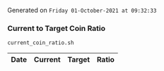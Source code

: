 Generated on `Friday 01-October-2021 at 09:32:33`

### Current to Target Coin Ratio
`current_coin_ratio.sh`

Date|Current|Target|Ratio
---|---|---|---
